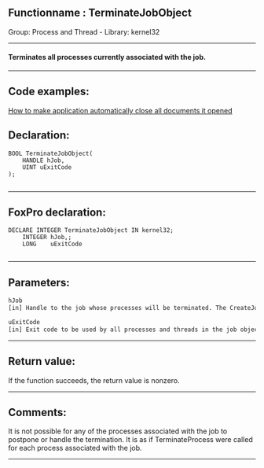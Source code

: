 <link rel="stylesheet" type="text/css" href="../../css/win32api.css">  
<link rel="stylesheet" href="https://cdnjs.cloudflare.com/ajax/libs/font-awesome/4.7.0/css/font-awesome.min.css">

## Functionname : TerminateJobObject
Group: Process and Thread - Library: kernel32    
***  


#### Terminates all processes currently associated with the job.

***  


## Code examples:
[How to make application automatically close all documents it opened](../../samples/sample_491.md)  

## Declaration:
```foxpro  
BOOL TerminateJobObject(
	HANDLE hJob,
	UINT uExitCode
);
  
```  
***  


## FoxPro declaration:
```foxpro  
DECLARE INTEGER TerminateJobObject IN kernel32;
	INTEGER hJob,;
	LONG    uExitCode
  
```  
***  


## Parameters:
```txt  
hJob
[in] Handle to the job whose processes will be terminated. The CreateJobObject or OpenJobObject function returns this handle.

uExitCode
[in] Exit code to be used by all processes and threads in the job object.  
```  
***  


## Return value:
If the function succeeds, the return value is nonzero.  
***  


## Comments:
It is not possible for any of the processes associated with the job to postpone or handle the termination. It is as if TerminateProcess were called for each process associated with the job.  
  
***  

